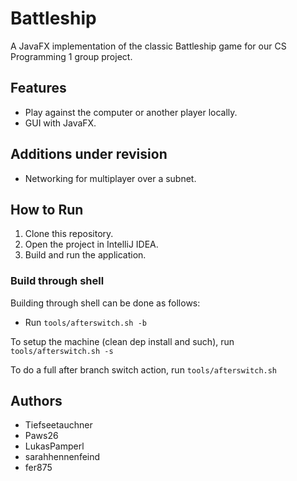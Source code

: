 # Battleship

A JavaFX implementation of the classic Battleship game for our CS Programming 1 group project.

## Features
- Play against the computer or another player locally.
- GUI with JavaFX.

## Additions under revision
- Networking for multiplayer over a subnet.

## How to Run
1. Clone this repository.
2. Open the project in IntelliJ IDEA.
3. Build and run the application.

### Build through shell
Building through shell can be done as follows:
- Run `tools/afterswitch.sh -b`

To setup the machine (clean dep install and such), run `tools/afterswitch.sh -s`

To do a full after branch switch action, run `tools/afterswitch.sh`

## Authors
- Tiefseetauchner  
- Paws26  
- LukasPamperl
- sarahhennenfeind
- fer875 

